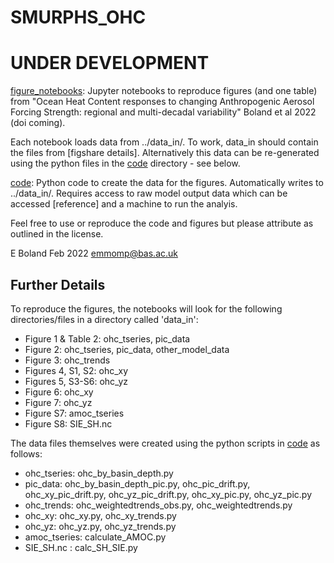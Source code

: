 # SMURPHS_OHC

# UNDER DEVELOPMENT

[figure_notebooks](figure_notebooks/): Jupyter notebooks to reproduce figures (and one table) from "Ocean Heat Content responses to changing Anthropogenic Aerosol Forcing Strength: regional and multi-decadal variability" Boland et al 2022 (doi coming).

Each notebook loads data from ../data_in/. To work, data_in should contain the files from [figshare details]. Alternatively this data can be re-generated using the python files in the [code](code/) directory - see below.

[code](code/): Python code to create the data for the figures. Automatically writes to ../data_in/. Requires access to raw model output data which can be accessed [reference] and a machine to run the analyis. 

Feel free to use or reproduce the code and figures but please attribute as outlined in the license.

E Boland Feb 2022 [emmomp@bas.ac.uk](mailto:emmomp@bas.ac.uk)

## Further Details

To reproduce the figures, the notebooks will look for the following directories/files in a directory called 'data_in':
- Figure 1 & Table 2: ohc_tseries, pic_data
- Figure 2: ohc_tseries, pic_data, other_model_data
- Figure 3: ohc_trends
- Figures 4, S1, S2: ohc_xy
- Figures 5, S3-S6: ohc_yz
- Figure 6: ohc_xy
- Figure 7: ohc_yz
- Figure S7: amoc_tseries
- Figure S8: SIE_SH.nc

The data files themselves were created using the python scripts in [code](code/) as follows:
- ohc_tseries: ohc_by_basin_depth.py
- pic_data: ohc_by_basin_depth_pic.py, ohc_pic_drift.py, ohc_xy_pic_drift.py, ohc_yz_pic_drift.py, ohc_xy_pic.py, ohc_yz_pic.py
- ohc_trends: ohc_weightedtrends_obs.py, ohc_weightedtrends.py
- ohc_xy: ohc_xy.py, ohc_xy_trends.py
- ohc_yz: ohc_yz.py, ohc_yz_trends.py
- amoc_tseries: calculate_AMOC.py
- SIE_SH.nc : calc_SH_SIE.py
